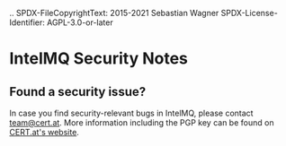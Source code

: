 ..
   SPDX-FileCopyrightText: 2015-2021 Sebastian Wagner
   SPDX-License-Identifier: AGPL-3.0-or-later

IntelMQ Security Notes
======================

Found a security issue?
-----------------------

In case you find security-relevant bugs in IntelMQ, please contact team@cert.at.
More information including the PGP key can be found on [CERT.at's website](https://www.cert.at/about/contact/contact_en.html).

